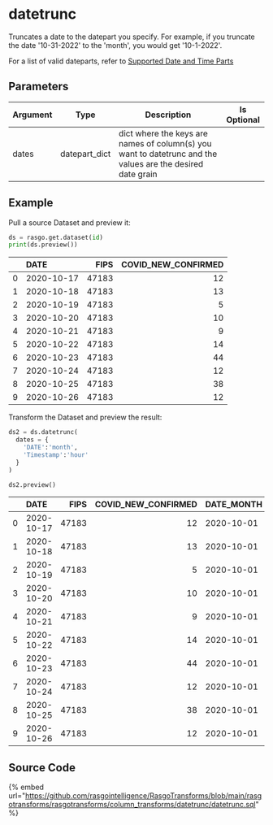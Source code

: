 

# datetrunc

Truncates a date to the datepart you specify. For example, if you truncate the date '10-31-2022' to the 'month', you would get '10-1-2022'.

For a list of valid dateparts, refer to [Supported Date and Time Parts](https://docs.snowflake.com/en/sql-reference/functions-date-time.html#label-supported-date-time-parts)


## Parameters

| Argument |     Type      |                                                Description                                                 | Is Optional |
| -------- | ------------- | ---------------------------------------------------------------------------------------------------------- | ----------- |
| dates    | datepart_dict | dict where the keys are names of column(s) you want to datetrunc and the values are the desired date grain |             |


## Example

Pull a source Dataset and preview it:

```python
ds = rasgo.get.dataset(id)
print(ds.preview())
```

|    | DATE       |   FIPS |   COVID_NEW_CONFIRMED |
|---:|:-----------|-------:|----------------------:|
|  0 | 2020-10-17 |  47183 |                    12 |
|  1 | 2020-10-18 |  47183 |                    13 |
|  2 | 2020-10-19 |  47183 |                     5 |
|  3 | 2020-10-20 |  47183 |                    10 |
|  4 | 2020-10-21 |  47183 |                     9 |
|  5 | 2020-10-22 |  47183 |                    14 |
|  6 | 2020-10-23 |  47183 |                    44 |
|  7 | 2020-10-24 |  47183 |                    12 |
|  8 | 2020-10-25 |  47183 |                    38 |
|  9 | 2020-10-26 |  47183 |                    12 |


Transform the Dataset and preview the result:

```python
ds2 = ds.datetrunc(
  dates = {
    'DATE':'month',
    'Timestamp':'hour'
  }
)

ds2.preview()

```

|    | DATE       |   FIPS |   COVID_NEW_CONFIRMED | DATE_MONTH   |
|---:|:-----------|-------:|----------------------:|:-------------|
|  0 | 2020-10-17 |  47183 |                    12 | 2020-10-01   |
|  1 | 2020-10-18 |  47183 |                    13 | 2020-10-01   |
|  2 | 2020-10-19 |  47183 |                     5 | 2020-10-01   |
|  3 | 2020-10-20 |  47183 |                    10 | 2020-10-01   |
|  4 | 2020-10-21 |  47183 |                     9 | 2020-10-01   |
|  5 | 2020-10-22 |  47183 |                    14 | 2020-10-01   |
|  6 | 2020-10-23 |  47183 |                    44 | 2020-10-01   |
|  7 | 2020-10-24 |  47183 |                    12 | 2020-10-01   |
|  8 | 2020-10-25 |  47183 |                    38 | 2020-10-01   |
|  9 | 2020-10-26 |  47183 |                    12 | 2020-10-01   |


## Source Code

{% embed url="https://github.com/rasgointelligence/RasgoTransforms/blob/main/rasgotransforms/rasgotransforms/column_transforms/datetrunc/datetrunc.sql" %}

